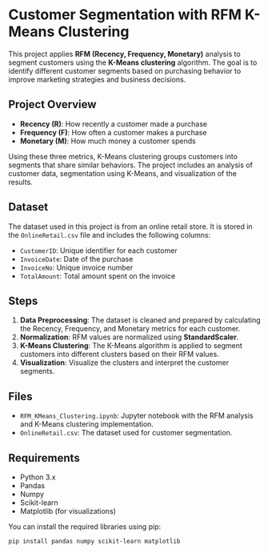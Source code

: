 # Customer Segmentation with RFM K-Means Clustering

This project applies **RFM (Recency, Frequency, Monetary)** analysis to segment customers using the **K-Means clustering** algorithm. The goal is to identify different customer segments based on purchasing behavior to improve marketing strategies and business decisions.

## Project Overview

- **Recency (R)**: How recently a customer made a purchase
- **Frequency (F)**: How often a customer makes a purchase
- **Monetary (M)**: How much money a customer spends

Using these three metrics, K-Means clustering groups customers into segments that share similar behaviors. The project includes an analysis of customer data, segmentation using K-Means, and visualization of the results.

## Dataset

The dataset used in this project is from an online retail store. It is stored in the `OnlineRetail.csv` file and includes the following columns:
- `CustomerID`: Unique identifier for each customer
- `InvoiceDate`: Date of the purchase
- `InvoiceNo`: Unique invoice number
- `TotalAmount`: Total amount spent on the invoice

## Steps

1. **Data Preprocessing**: The dataset is cleaned and prepared by calculating the Recency, Frequency, and Monetary metrics for each customer.
2. **Normalization**: RFM values are normalized using **StandardScaler**.
3. **K-Means Clustering**: The K-Means algorithm is applied to segment customers into different clusters based on their RFM values.
4. **Visualization**: Visualize the clusters and interpret the customer segments.

## Files

- `RFM_KMeans_Clustering.ipynb`: Jupyter notebook with the RFM analysis and K-Means clustering implementation.
- `OnlineRetail.csv`: The dataset used for customer segmentation.

## Requirements

- Python 3.x
- Pandas
- Numpy
- Scikit-learn
- Matplotlib (for visualizations)

You can install the required libraries using pip:

```bash
pip install pandas numpy scikit-learn matplotlib
